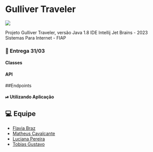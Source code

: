 # Gulliver Traveler


<img src="https://i.imgur.com/QjfEl07.png">

Projeto Gulliver Traveler, versão Java 1.8 IDE Intellij Jet Brains  -  2023
Sistemas Para Internet - FIAP 

### 📌 Entrega 31/03

#### Classes 

#### API

##Endpoints

#### ⏯ Utilizando Aplicação



## 💻 Equipe
- [Flavia Braz](https://github.com/flavialbraz)
- [Matheus Cavalcante](https://github.com/matheus-poro)
- [Luciana Pereira](https://github.com/luciana-pereira)
- [Tobias Gustavo](https://github.com/TobiasGustavo)
